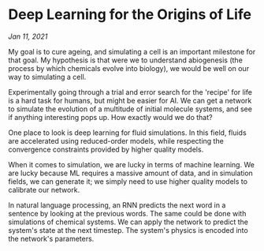 # Deep Learning for the Origins of Life
*Jan 11, 2021*

My goal is to cure ageing, and simulating a cell is an important milestone for that goal. My hypothesis is that were we to understand abiogenesis (the process by which chemicals evolve into biology), we would be well on our way to simulating a cell.

Experimentally going through a trial and error search for the 'recipe' for life is a hard task for humans, but might be easier for AI. We can get a network to simulate the evolution of a multitude of initial molecule systems, and see if anything interesting pops up. How exactly would we do that?

One place to look is deep learning for fluid simulations. In this field, fluids are accelerated using reduced-order models, while respecting the convergence constraints provided by higher quality models.

When it comes to simulation, we are lucky in terms of machine learning. We are lucky because ML requires a massive amount of data, and in simulation fields, we can generate it; we simply need to use higher quality models to calibrate our network.

In natural language processing, an RNN predicts the next word in a sentence by looking at the previous words. The same could be done with simulations of chemical systems. We can apply the network to predict the system's state at the next timestep. The system's physics is encoded into the network's parameters.

